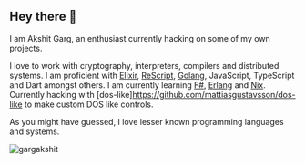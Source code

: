 ## Hey there 👋

I am Akshit Garg, an enthusiast currently hacking on some of my own projects.

I love to work with cryptography, interpreters, compilers and distributed
systems. I am proficient with [Elixir](https://elixir-lang.org),
[ReScript](https://rescript-lang.org), [Golang](https://golang.org), JavaScript,
TypeScript and Dart amongst others. I am currently learning
[F#](https://fsharp.org), [Erlang](https://erlang.org) and
[Nix](https://nixos.org). Currently hacking with
[dos-like]https://github.com/mattiasgustavsson/dos-like to make custom DOS
like controls.

As you might have guessed, I love lesser known programming languages and
systems.

<p align="left">
  <img
    src="https://komarev.com/ghpvc/?username=gargakshit"
    alt="gargakshit"
  />
</p>
